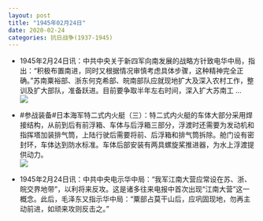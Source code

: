 ```yaml
---
layout: post
title: "1945年02月24日"
date: 2020-02-24
categories: 抗日战争(1937-1945)
---
```


<meta name="referrer" content="no-referrer" />

- 1945年2月24日讯：中共中央关于新四军向南发展的战略方针致电华中局，指出：“积极布置南进，同时又根据情况审慎考虑具体步骤，这种精神完全正确。”苏南粟裕部、浙东何克希部、皖南部队应就现地扩大及深入农村工作，整训及扩大部队，准备跃进。目前要争取半年左右时间，深入扩大苏南工 ... <br/><img src="https://wx1.sinaimg.cn/large/aca367d8ly1gc7qr1j05pj20c809074b.jpg" />

- #参战装备#日本海军特二式内火艇（三）：特二式内火艇的车体大部分采用焊接结构，从前到后有前浮箱、车体与后浮箱三部分，浮渡时还需要为发动机和指挥塔加装排气筒，上陆行驶后需要将前、后浮箱和排气筒拆除。舱门设有密封环，车体达到防水标准。车体后部安装有两具螺旋桨推进器，为水上浮渡提供动力。 <br/><img src="https://wx2.sinaimg.cn/large/aca367d8ly1gc79eyt9o2j20go10h45h.jpg" />

- 1945年2月24日讯：中共中央电示华中局：“我军江南大营应常设在苏、浙、皖交界地带”，以利将来反攻。这是诸多往来电报中首次出现“江南大营”这一概念。此后，毛泽东又指示华中局：“粟部占莫干山后，应巩固现地，勿再主动前进，如顽来攻则反击之。” 

